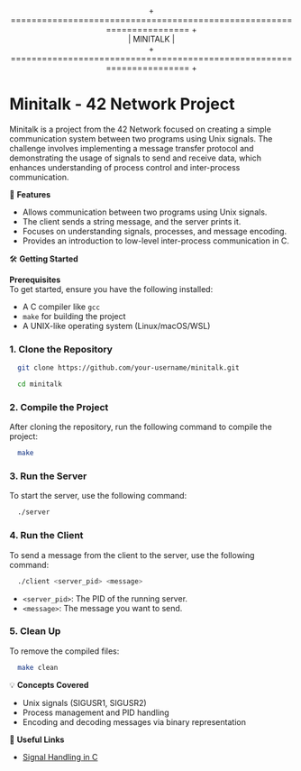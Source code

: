 <p align="center">
  + ====================================================================== +<br>
  |                                MINITALK                                |<br>
  + ====================================================================== +
</p>

# Minitalk - 42 Network Project

Minitalk is a project from the 42 Network focused on creating a simple communication system between two programs using Unix signals. The challenge involves implementing a message transfer protocol and demonstrating the usage of signals to send and receive data, which enhances understanding of process control and inter-process communication.

🚀 **Features**  
- Allows communication between two programs using Unix signals.  
- The client sends a string message, and the server prints it.  
- Focuses on understanding signals, processes, and message encoding.  
- Provides an introduction to low-level inter-process communication in C.

🛠️ **Getting Started**

**Prerequisites**  
To get started, ensure you have the following installed:
- A C compiler like `gcc`
- `make` for building the project
- A UNIX-like operating system (Linux/macOS/WSL)

### 1. Clone the Repository
```bash
  git clone https://github.com/your-username/minitalk.git
```
```bash
  cd minitalk
```

### 2. Compile the Project
After cloning the repository, run the following command to compile the project:
```bash
  make
```

### 3. Run the Server
To start the server, use the following command:
```bash
  ./server
```

### 4. Run the Client
To send a message from the client to the server, use the following command:
```bash
  ./client <server_pid> <message>
```
- `<server_pid>`: The PID of the running server.
- `<message>`: The message you want to send.

### 5. Clean Up
To remove the compiled files:
```bash
  make clean
```

💡 **Concepts Covered**  
- Unix signals (SIGUSR1, SIGUSR2)
- Process management and PID handling
- Encoding and decoding messages via binary representation

🔗 **Useful Links**
- [Signal Handling in C](https://man7.org/linux/man-pages/man7/signal.7.html)
